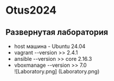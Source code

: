 # Otus2024
## Развернутая лаборатория </br>
* host машина - Ubuntu 24.04 </br>
* vagrant --version >> 2.4.1 </br>
* ansible --version >> core 2.16.3 </br>
* vboxmanage --version >> 7.0 </br>
![Laboratory.png] (Laboratory.png)
